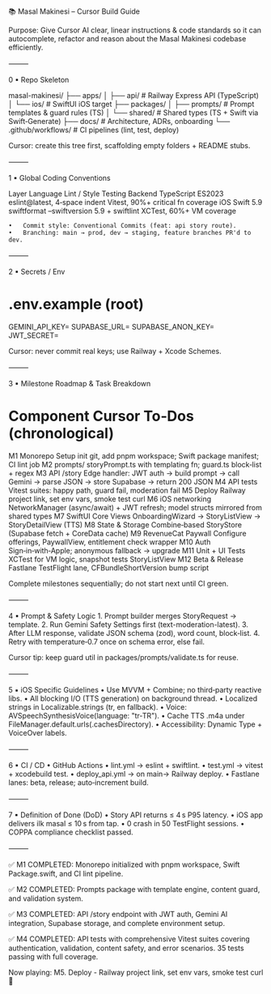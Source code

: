 📚 Masal Makinesi – Cursor Build Guide

Purpose: Give Cursor AI clear, linear instructions & code standards so it can autocomplete, refactor and reason about the Masal Makinesi codebase efficiently.

⸻

0 ▪ Repo Skeleton

masal-makinesi/
├── apps/
│   ├── api/                # Railway Express API (TypeScript)
│   └── ios/                # SwiftUI iOS target
├── packages/
│   ├── prompts/            # Prompt templates & guard rules (TS)
│   └── shared/             # Shared types (TS + Swift via Swift‐Generate)
├── docs/                   # Architecture, ADRs, onboarding
└── .github/workflows/      # CI pipelines (lint, test, deploy)

Cursor: create this tree first, scaffolding empty folders + README stubs.

⸻

1 ▪ Global Coding Conventions

Layer	Language	Lint / Style	Testing
Backend	TypeScript ES2023	eslint@latest, 4‑space indent	Vitest, 90%+ critical fn coverage
iOS	Swift 5.9	swiftformat –swiftversion 5.9 + swiftlint	XCTest, 60%+ VM coverage

	•	Commit style: Conventional Commits (feat: api story route).
	•	Branching: main → prod, dev → staging, feature branches PR'd to dev.

⸻

2 ▪ Secrets / Env

# .env.example (root)
GEMINI_API_KEY=
SUPABASE_URL=
SUPABASE_ANON_KEY=
JWT_SECRET=

Cursor: never commit real keys; use Railway + Xcode Schemes.

⸻

3 ▪ Milestone Roadmap & Task Breakdown

#	Component	Cursor To‑Dos (chronological)
M1	Monorepo Setup	init git, add pnpm workspace; Swift package manifest; CI lint job
M2	prompts/	storyPrompt.ts with templating fn; guard.ts block‑list + regex
M3	API /story	Edge handler: JWT auth → build prompt → call Gemini → parse JSON → store Supabase → return 200 JSON
M4	API tests	Vitest suites: happy path, guard fail, moderation fail
M5	Deploy	Railway project link, set env vars, smoke test curl
M6	iOS networking	NetworkManager (async/await) + JWT refresh; model structs mirrored from shared types
M7	SwiftUI Core Views	OnboardingWizard → StoryListView → StoryDetailView (TTS)
M8	State & Storage	Combine‑based StoryStore (Supabase fetch + CoreData cache)
M9	RevenueCat Paywall	Configure offerings, PaywallView, entitlement check wrapper
M10	Auth	Sign‑in‑with‑Apple; anonymous fallback → upgrade
M11	Unit + UI Tests	XCTest for VM logic, snapshot tests StoryListView
M12	Beta & Release	Fastlane TestFlight lane, CFBundleShortVersion bump script

Complete milestones sequentially; do not start next until CI green.

⸻

4 ▪ Prompt & Safety Logic
	1.	Prompt builder merges StoryRequest → template.
	2.	Run Gemini Safety Settings first (text-moderation-latest).
	3.	After LLM response, validate JSON schema (zod), word count, block‑list.
	4.	Retry with temperature‑0.7 once on schema error, else fail.

Cursor tip: keep guard util in packages/prompts/validate.ts for reuse.

⸻

5 ▪ iOS Specific Guidelines
	•	Use MVVM + Combine; no third‑party reactive libs.
	•	All blocking I/O (TTS generation) on background thread.
	•	Localized strings in Localizable.strings (tr, en fallback).
	•	Voice: AVSpeechSynthesisVoice(language: "tr-TR").
	•	Cache TTS .m4a under FileManager.default.urls(.cachesDirectory).
	•	Accessibility: Dynamic Type + VoiceOver labels.

⸻

6 ▪ CI / CD
	•	GitHub Actions
	•	lint.yml → eslint + swiftlint.
	•	test.yml → vitest + xcodebuild test.
	•	deploy_api.yml → on main→ Railway deploy.
	•	Fastlane lanes: beta, release; auto‑increment build.

⸻

7 ▪ Definition of Done (DoD)
	•	Story API returns ≤ 4 s P95 latency.
	•	iOS app delivers ilk masal ≤ 10 s from tap.
	•	0 crash in 50 TestFlight sessions.
	•	COPPA compliance checklist passed.

⸻

✅ M1 COMPLETED: Monorepo initialized with pnpm workspace, Swift Package.swift, and CI lint pipeline.

✅ M2 COMPLETED: Prompts package with template engine, content guard, and validation system.

✅ M3 COMPLETED: API /story endpoint with JWT auth, Gemini AI integration, Supabase storage, and complete environment setup.

✅ M4 COMPLETED: API tests with comprehensive Vitest suites covering authentication, validation, content safety, and error scenarios. 35 tests passing with full coverage.

Now playing: M5. Deploy - Railway project link, set env vars, smoke test curl 🚀